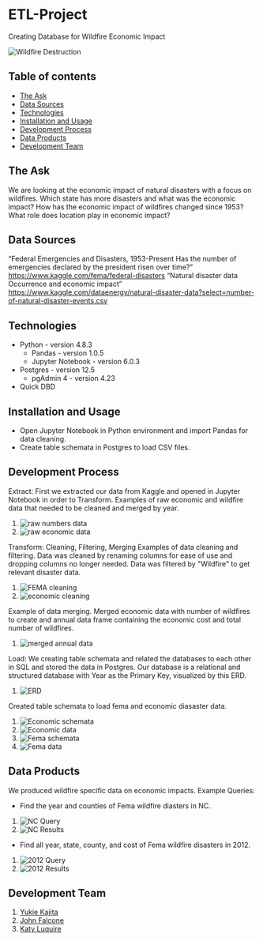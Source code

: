 # ETL-Project

Creating Database for Wildfire Economic Impact

![Wildfire Destruction](images/08fire-vid-videoSixteenByNine3000.jpg)

## Table of contents
* [The Ask](#the-ask)
* [Data Sources](#data-sources)
* [Technologies](#technologies)
* [Installation and Usage](#installation-and-usage)
* [Development Process](#development-process)
* [Data Products](#data-products)
* [Development Team](#development-team)

## The Ask
We are looking at the economic impact of natural disasters with a focus on wildfires. Which state has more disasters and what was the economic impact? How has the economic impact of wildfires changed since 1953? What role does location play in economic impact?

## Data Sources
“Federal Emergencies and Disasters, 1953-Present
Has the number of emergencies declared by the president risen over time?”
https://www.kaggle.com/fema/federal-disasters
“Natural disaster data
Occurrence and economic impact”
https://www.kaggle.com/dataenergy/natural-disaster-data?select=number-of-natural-disaster-events.csv

## Technologies
* Python - version 4.8.3
  * Pandas - version 1.0.5
  * Jupyter Notebook - version 6.0.3
* Postgres - version 12.5
  * pgAdmin 4 - version 4.23
 * Quick DBD
  
## Installation and Usage
* Open Jupyter Notebook in Python environment and import Pandas for data cleaning. 
* Create table schemata in Postgres to load CSV files.

## Development Process
Extract: First we extracted our data from Kaggle and opened in Jupyter Notebook in order to Transform.
Examples of raw economic and wildfire data that needed to be cleaned and merged by year.
1. ![raw numbers data](images/raw_number_df.png)
2. ![raw economic data](images/raw_economic_df.png)

Transform: Cleaning, Filtering, Merging
Examples of data cleaning and filtering. Data was cleaned by renaming columns for ease of use and dropping columns no longer needed. Data was filtered by "Wildfire" to get relevant disaster data. 
1. ![FEMA cleaning](images/fema_clean.png)
2. ![economic cleaning](images/economic_cleaning.png)

Example of data merging. Merged economic data with number of wildfires to create and annual data frame containing the economic cost and total number of wildfires.
1. ![merged annual data](images/merged_annual_data.png)

Load: We creating table schemata and related the databases to each other in SQL and stored the data in Postgres.
Our database is a relational and structured database with Year as the Primary Key, visualized by this ERD.
1. ![ERD](Wildfire_Database_ERD.png)

Created table schemata to load fema and economic diasaster data. 
1. ![Economic schemata](images/eco_create_table.png)
2. ![Economic data](images/eco_data.png)
3. ![Fema schemata](images/fema_table.png)
4. ![Fema data](images/fema_data.png)

## Data Products 
We produced wildfire specific data on economic impacts. 
Example Queries:
* Find the year and counties of Fema wildfire diasters in NC.
1. ![NC Query](images/NC_data_query.png)
2. ![NC Results](images/nc_data.png)
* Find all year, state, county, and cost of Fema wildfire disasters in 2012.
1. ![2012 Query](images/2012_query.png)
2. ![2012 Results](images/2012_img1_query.png)


## Development Team 
1. [Yukie Kajita](https://github.com/yukiekajita)
2. [John Falcone](https://github.com/Apex8)
3. [Katy Luquire](https://github.com/CatherineLuquire)
